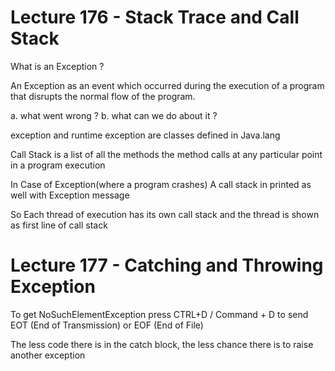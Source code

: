 # Lecture 176 - Stack Trace and Call Stack

What is an Exception ?

An Exception as an event which occurred during the execution of a program that disrupts the normal flow of the program.

a. what went wrong ?
b. what can we do about it ?

exception and runtime exception are classes defined in Java.lang

Call Stack is a list of all the methods the method calls at any particular point in a program
execution

In Case of Exception(where a program crashes) A call stack in printed as well with Exception message

So Each thread of execution has its own call stack and the thread is shown as first line of call stack

# Lecture 177 - Catching and Throwing Exception

To get NoSuchElementException press CTRL+D / Command + D to send EOT (End of Transmission) or EOF (End of File)

The less code there is in the catch block, the less chance there is to raise another exception 